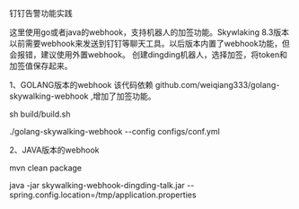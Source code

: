 钉钉告警功能实践

这里使用go或者java的webhook，支持机器人的加签功能。Skywlaking 8.3版本以前需要webhook来发送到钉钉等聊天工具。以后版本内置了webhook功能，但会报错，建议使用外置webhook。
创建dingding机器人，选择加签，将token和加签值保存起来。

1、GOLANG版本的webhook
该代码依赖 github.com/weiqiang333/golang-skywalking-webhook ,增加了加签功能。

sh build/build.sh

./golang-skywalking-webhook --config configs/conf.yml


2、JAVA版本的webhook

mvn clean package

java -jar skywalking-webhook-dingding-talk.jar --spring.config.location=/tmp/application.properties
